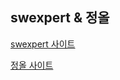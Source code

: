 ## swexpert & 정올

[swexpert 사이트](https://swexpertacademy.com/main/main.do)

[정올 사이트](http://jungol.co.kr/)